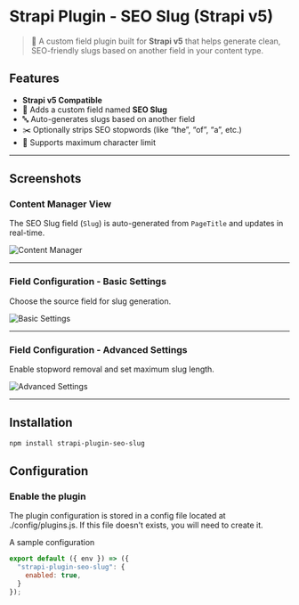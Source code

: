 # Strapi Plugin - SEO Slug (Strapi v5)

> 🔌 A custom field plugin built for **Strapi v5** that helps generate clean, SEO-friendly slugs based on another field in your content type.

## Features

- **Strapi v5 Compatible**
- 🔗 Adds a custom field named **SEO Slug**
- 🔤 Auto-generates slugs based on another field
- ✂️ Optionally strips SEO stopwords (like “the”, “of”, “a”, etc.)
- 🔢 Supports maximum character limit

---

## Screenshots

### Content Manager View  
The SEO Slug field (`Slug`) is auto-generated from `PageTitle` and updates in real-time.

![Content Manager](https://raw.githubusercontent.com/agnelonicolaus1020/strapi-plugin-seo-slug/refs/heads/main/screens/generateSlug.gif)

---

### Field Configuration - Basic Settings  
Choose the source field for slug generation.

![Basic Settings](https://raw.githubusercontent.com/agnelonicolaus1020/strapi-plugin-seo-slug/refs/heads/main/screens/baseOptions.png)

---

### Field Configuration - Advanced Settings  
Enable stopword removal and set maximum slug length.

![Advanced Settings](https://raw.githubusercontent.com/agnelonicolaus1020/strapi-plugin-seo-slug/refs/heads/main/screens/advancedOptions.png)

---

## Installation

```bash
npm install strapi-plugin-seo-slug
```

## Configuration

### Enable the plugin

The plugin configuration is stored in a config file located at ./config/plugins.js. If this file doesn't exists, you will need to create it.

A sample configuration

```javascript
export default ({ env }) => ({
  "strapi-plugin-seo-slug": {
    enabled: true,
  }
});
```